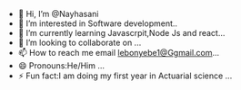 - 👋 Hi, I’m @Nayhasani
- 👀 I’m interested in  Software development..
- 🌱 I’m currently learning  Javascrpit,Node Js and react...
- 💞️ I’m looking to collaborate on ...
- 📫 How to reach me email  lebonyebe1@Ggmail.com...
- 😄 Pronouns:He/Him ...
- ⚡ Fun fact:I am doing my first year in Actuarial science  ...

<!---
Nayhasani/Nayhasani is a ✨ special ✨ repository because its `README.md` (this file) appears on your GitHub profile.
You can click the Preview link to take a look at your changes.
--->
